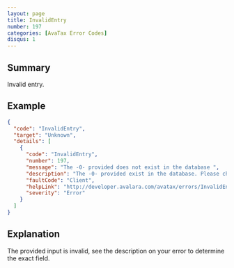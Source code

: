 ```yaml
---
layout: page
title: InvalidEntry
number: 197
categories: [AvaTax Error Codes]
disqus: 1
---
```


## Summary

Invalid entry.

## Example

```json
{
  "code": "InvalidEntry",
  "target": "Unknown",
  "details": [
    {
      "code": "InvalidEntry",
      "number": 197,
      "message": "The -0- provided does not exist in the database ",
      "description": "The -0- provided exist in the database. Please check your input data.",
      "faultCode": "Client",
      "helpLink": "http://developer.avalara.com/avatax/errors/InvalidEntry",
      "severity": "Error"
    }
  ]
}
```

## Explanation

The provided input is invalid, see the description on your error to determine the exact field.
